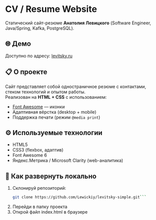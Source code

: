 # CV / Resume Website

Статический сайт-резюме **Анатолия Левицкого** (Software Engineer, Java/Spring, Kafka, PostgreSQL).

## 🌐 Демо
Доступно по адресу: [levitsky.ru](https://levitsky.ru/)

## 📋 О проекте
Сайт представляет собой одностраничное резюме с контактами, стеком технологий и опытом работы.  
Реализован на **HTML + CSS** с использованием:
- [Font Awesome](https://fontawesome.com/) — иконки
- Адаптивная вёрстка (desktop + mobile)
- Поддержка печати (режим `@media print`)

## ⚙️ Используемые технологии
- HTML5
- CSS3 (flexbox, адаптив)
- Font Awesome 6
- Яндекс.Метрика / Microsoft Clarity (web-аналитика)

## 🚀 Как развернуть локально
1. Склонируй репозиторий:
   ```bash
   git clone https://github.com/Lewickiy/levitsky-simple.git```
2. Перейди в папку проекта
3. Открой файл index.html в браузере
